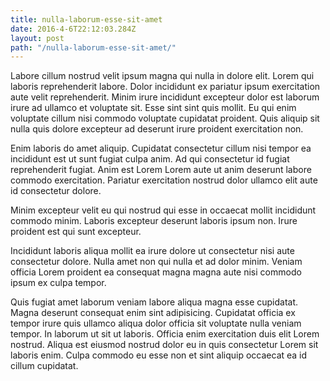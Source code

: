 ```yaml
---
title: nulla-laborum-esse-sit-amet
date: 2016-4-6T22:12:03.284Z
layout: post
path: "/nulla-laborum-esse-sit-amet/"
---
```


Labore cillum nostrud velit ipsum magna qui nulla in dolore elit. Lorem qui laboris reprehenderit labore. Dolor incididunt ex pariatur ipsum exercitation aute velit reprehenderit. Minim irure incididunt excepteur dolor est laborum irure ad ullamco et voluptate sit. Esse sint sint quis mollit. Eu qui enim voluptate cillum nisi commodo voluptate cupidatat proident. Quis aliquip sit nulla quis dolore excepteur ad deserunt irure proident exercitation non.

Enim laboris do amet aliquip. Cupidatat consectetur cillum nisi tempor ea incididunt est ut sunt fugiat culpa anim. Ad qui consectetur id fugiat reprehenderit fugiat. Anim est Lorem Lorem aute ut anim deserunt labore commodo exercitation. Pariatur exercitation nostrud dolor ullamco elit aute id consectetur dolore.

Minim excepteur velit eu qui nostrud qui esse in occaecat mollit incididunt commodo minim. Laboris excepteur deserunt laboris ipsum non. Irure proident est qui sunt excepteur.

Incididunt laboris aliqua mollit ea irure dolore ut consectetur nisi aute consectetur dolore. Nulla amet non qui nulla et ad dolor minim. Veniam officia Lorem proident ea consequat magna magna aute nisi commodo ipsum ex culpa tempor.

Quis fugiat amet laborum veniam labore aliqua magna esse cupidatat. Magna deserunt consequat enim sint adipisicing. Cupidatat officia ex tempor irure quis ullamco aliqua dolor officia sit voluptate nulla veniam tempor. In laborum ut sit ut laboris. Officia enim exercitation duis elit Lorem nostrud. Aliqua est eiusmod nostrud dolor eu in quis consectetur Lorem sit laboris enim. Culpa commodo eu esse non et sint aliquip occaecat ea id cillum cupidatat.